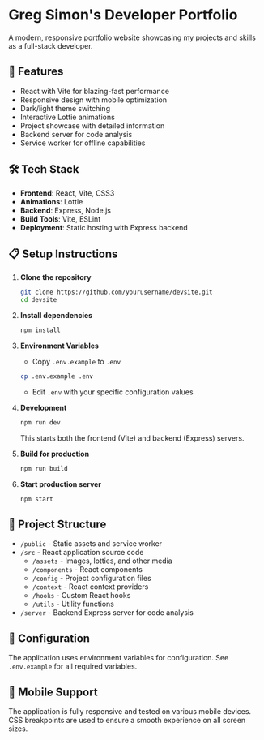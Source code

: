 # Greg Simon's Developer Portfolio

A modern, responsive portfolio website showcasing my projects and skills as a full-stack developer.

## 🚀 Features

- React with Vite for blazing-fast performance
- Responsive design with mobile optimization
- Dark/light theme switching
- Interactive Lottie animations
- Project showcase with detailed information
- Backend server for code analysis
- Service worker for offline capabilities

## 🛠️ Tech Stack

- **Frontend**: React, Vite, CSS3
- **Animations**: Lottie
- **Backend**: Express, Node.js
- **Build Tools**: Vite, ESLint
- **Deployment**: Static hosting with Express backend

## 📋 Setup Instructions

1. **Clone the repository**
   ```bash
   git clone https://github.com/yourusername/devsite.git
   cd devsite
   ```

2. **Install dependencies**
   ```bash
   npm install
   ```

3. **Environment Variables**
   - Copy `.env.example` to `.env`
   ```bash
   cp .env.example .env
   ```
   - Edit `.env` with your specific configuration values

4. **Development**
   ```bash
   npm run dev
   ```
   This starts both the frontend (Vite) and backend (Express) servers.

5. **Build for production**
   ```bash
   npm run build
   ```

6. **Start production server**
   ```bash
   npm start
   ```

## 📁 Project Structure

- `/public` - Static assets and service worker
- `/src` - React application source code
  - `/assets` - Images, lotties, and other media
  - `/components` - React components
  - `/config` - Project configuration files
  - `/context` - React context providers
  - `/hooks` - Custom React hooks
  - `/utils` - Utility functions
- `/server` - Backend Express server for code analysis

## 🔧 Configuration

The application uses environment variables for configuration. See `.env.example` for all required variables.

## 📱 Mobile Support

The application is fully responsive and tested on various mobile devices. CSS breakpoints are used to ensure a smooth experience on all screen sizes.
